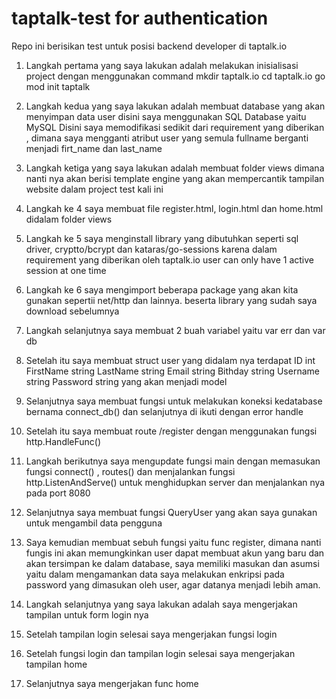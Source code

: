 # taptalk-test for authentication
Repo ini berisikan test untuk posisi backend developer di taptalk.io 

1. Langkah pertama yang saya lakukan adalah melakukan inisialisasi project
dengan menggunakan command 
mkdir taptalk.io
cd taptalk.io
go mod init taptalk

2. Langkah kedua yang saya lakukan adalah membuat database yang akan menyimpan data user 
disini saya menggunakan SQL Database yaitu MySQL
Disini saya memodifikasi sedikit dari requirement yang diberikan , dimana saya mengganti atribut user yang semula fullname
berganti menjadi firt_name dan last_name

3. Langkah ketiga yang saya lakukan adalah membuat folder views dimana nanti nya akan berisi template engine yang akan mempercantik tampilan website dalam project test kali ini

4. Langkah ke 4 saya membuat file register.html, login.html dan home.html didalam folder views

5. Langkah ke 5 saya menginstall library yang dibutuhkan seperti sql driver, cryptto/bcrypt dan kataras/go-sessions karena dalam requirement yang diberikan oleh taptalk.io user can only have 1 active session at one time

6. Langkah ke 6 saya mengimport beberapa package yang akan kita gunakan sepertii net/http dan lainnya. beserta library yang 
sudah saya download sebelumnya 

7. Langkah selanjutnya saya membuat 2 buah variabel yaitu var err dan  var db

8. Setelah itu saya membuat struct user yang didalam nya terdapat ID        int
	FirstName  string
	LastName string
	Email  string
    Bithday string
	Username  string
	Password  string
    yang akan menjadi model 

9. Selanjutnya saya membuat fungsi untuk melakukan koneksi kedatabase bernama connect_db() dan selanjutnya di ikuti dengan 
error handle

10. Setelah itu saya membuat route /register dengan menggunakan fungsi http.HandleFunc()

11. Langkah berikutnya saya mengupdate fungsi main dengan memasukan fungsi connect() , routes() dan menjalankan fungsi http.ListenAndServe() untuk menghidupkan server dan menjalankan nya pada port 8080

12. Selanjutnya saya membuat fungsi QueryUser yang akan saya gunakan untuk mengambil data pengguna

13. Saya kemudian membuat sebuh fungsi yaitu func register, dimana nanti fungis ini akan memungkinkan user dapat membuat akun yang baru dan akan tersimpan ke dalam database, saya memiliki masukan dan asumsi yaitu dalam mengamankan data saya melakukan enkripsi pada password yang dimasukan oleh user, agar datanya menjadi lebih aman.

14. Langkah selanjutnya yang saya lakukan adalah saya mengerjakan tampilan untuk form login nya

15. Setelah tampilan login selesai saya mengerjakan fungsi login 

16. Setelah fungsi login dan tampilan login selesai saya mengerjakan tampilan home

17. Selanjutnya saya mengerjakan func home